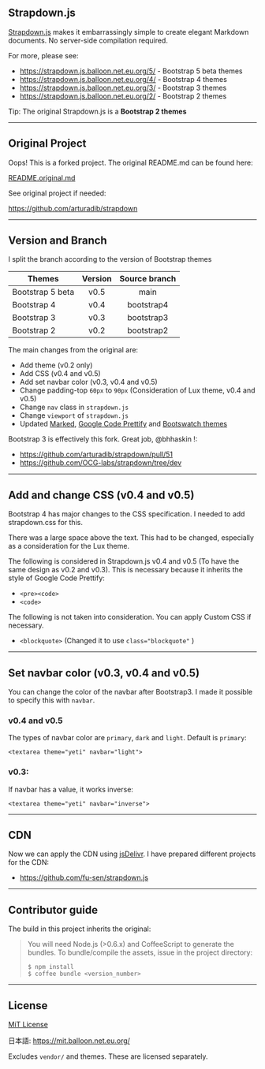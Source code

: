 ## Strapdown.js

[Strapdown.js](http://strapdownjs.com/) makes it embarrassingly simple to create elegant Markdown documents. No server-side compilation required. 

For more, please see:

- https://strapdown.js.balloon.net.eu.org/5/ - Bootstrap 5 beta themes
- https://strapdown.js.balloon.net.eu.org/4/ - Bootstrap 4 themes
- https://strapdown.js.balloon.net.eu.org/3/ - Bootstrap 3 themes
- https://strapdown.js.balloon.net.eu.org/2/ - Bootstrap 2 themes

Tip: The original Strapdown.js is a **Bootstrap 2 themes**

___

## Original Project

Oops! This is a forked project. The original README.md can be found here:

[README.original.md](https://github.com/fu-sen/strapdown/blob/main/README.original.md)

See original project if needed:

<https://github.com/arturadib/strapdown>

___

## Version and Branch

I split the branch according to the version of Bootstrap themes

|Themes          |Version|Source branch|
|----------------|:-----:|:-----------:|
|Bootstrap 5 beta| v0.5  | main        |
|Bootstrap 4     | v0.4  | bootstrap4  |
|Bootstrap 3     | v0.3  | bootstrap3  |
|Bootstrap 2     | v0.2  | bootstrap2  |

The main changes from the original are:

- Add theme (v0.2 only)
- Add CSS (v0.4 and v0.5)
- Add set navbar color (v0.3, v0.4 and v0.5)
- Change padding-top `60px` to `90px` (Consideration of Lux theme, v0.4 and v0.5)
- Change `nav` class in `strapdown.js`
- Change `viewport` of `strapdown.js`
- Updated [Marked](https://github.com/markedjs/marked), [Google Code Prettify](https://github.com/googlearchive/code-prettify) and [Bootswatch themes](https://bootswatch.com/)

Bootstrap 3 is effectively this fork. Great job, @bhhaskin !:

- <https://github.com/arturadib/strapdown/pull/51>
- <https://github.com/OCG-labs/strapdown/tree/dev>

___

## Add and change CSS (v0.4 and v0.5)

Bootstrap 4 has major changes to the CSS specification. I needed to add strapdown.css for this.

There was a large space above the text. This had to be changed, especially as a consideration for the Lux theme.

The following is considered in Strapdown.js v0.4 and v0.5 (To have the same design as v0.2 and v0.3). This is necessary because it inherits the style of Google Code Prettify:

- `<pre><code>`
- `<code>`

The following is not taken into consideration. You can apply Custom CSS if necessary.

- `<blockquote>` (Changed it to use `class="blockquote"` )

___

## Set navbar color (v0.3, v0.4 and v0.5)

You can change the color of the navbar after Bootstrap3. I made it possible to specify this with `navbar`.

### v0.4 and v0.5

The types of navbar color are `primary`, `dark` and `light`. Default is `primary`:
```
<textarea theme="yeti" navbar="light">
```

### v0.3:

If navbar has a value, it works inverse:

```
<textarea theme="yeti" navbar="inverse">
```

___

## CDN

Now we can apply the CDN using [jsDelivr](https://www.jsdelivr.com/). I have prepared different projects for the CDN:

- <https://github.com/fu-sen/strapdown.js>

___

## Contributor guide

The build in this project inherits the original:

> You will need Node.js (>0.6.x) and CoffeeScript to generate the bundles. To bundle/compile the assets, issue in the project directory:
> 
> ```
> $ npm install
> $ coffee bundle <version_number>
> ```

___

## License

[MiT License](https://github.com/fu-sen/strapdown/blob/main/LICENSE)

日本語: <https://mit.balloon.net.eu.org/>

Excludes `vendor/` and themes. These are licensed separately.
